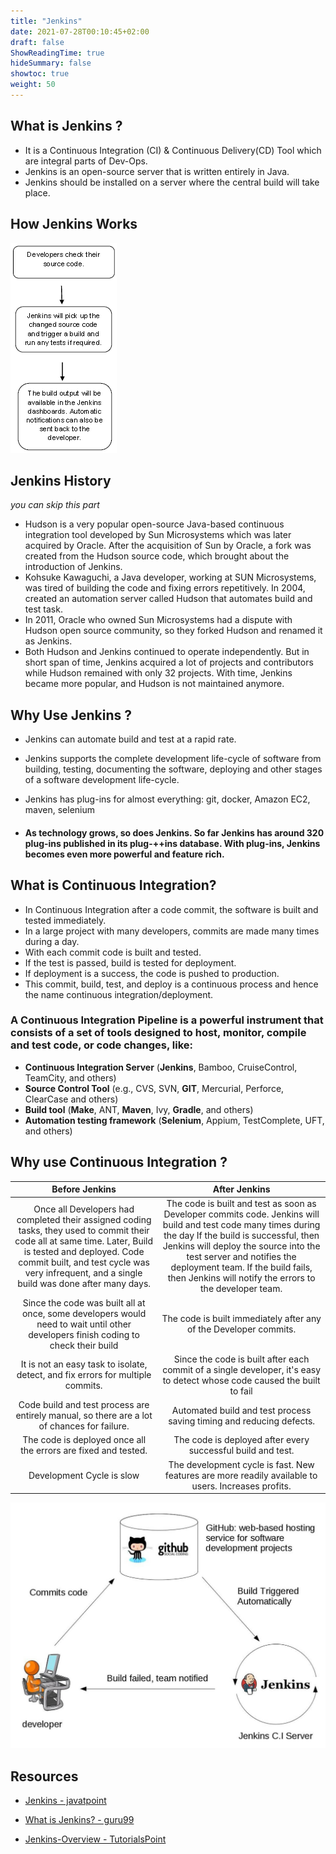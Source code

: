 ```yaml
---
title: "Jenkins"
date: 2021-07-28T00:10:45+02:00
draft: false
ShowReadingTime: true
hideSummary: false
showtoc: true
weight: 50
---
```


## What is Jenkins ?

- It is a Continuous Integration (CI) & Continuous Delivery(CD) Tool which are integral parts of Dev-Ops.
- Jenkins is an open-source server that is written entirely in Java.
- Jenkins should be installed on a server where the central build will take place.

## How Jenkins Works

![how jenkins works](/blog/devops/jenkins/how-jenkins-works.jpg#center)

## Jenkins History 

*you can skip this part*

- Hudson is a very popular open-source Java-based continuous integration tool developed by Sun Microsystems which was later acquired by Oracle. After the acquisition of Sun by Oracle, a fork was created from the Hudson source code, which brought about the introduction of Jenkins.
- Kohsuke Kawaguchi, a Java developer, working at SUN Microsystems, was tired of building the code and fixing errors repetitively. In 2004, created an automation server called Hudson that automates build and test task.
- In 2011, Oracle who owned Sun Microsystems had a dispute with Hudson open source community, so they forked Hudson and renamed it as Jenkins.
- Both Hudson and Jenkins continued to operate independently. But in short span of time, Jenkins acquired a lot of projects and contributors while Hudson remained with only 32 projects. With time, Jenkins became more popular, and Hudson is not maintained anymore.



## Why Use Jenkins ?

-  Jenkins can automate build and test at a rapid rate. 

- Jenkins supports the complete development life-cycle of software from building, testing, documenting the software, deploying and other stages of a software development life-cycle.

- Jenkins has plug-ins for almost everything: git, docker, Amazon EC2, maven, selenium 

- #### As technology grows, so does Jenkins. So far Jenkins has around 320 plug-ins published in its plug-++ins database. With plug-ins, Jenkins becomes even more powerful and feature rich.



## What is Continuous Integration?

- In Continuous Integration after a code commit, the software is built and tested immediately. 
- In a large project with many developers, commits are made many times during a day. 
- With each commit code is built and tested. 
- If the test is passed, build is tested for deployment. 
- If deployment is a success, the code is pushed to production. 
- This commit, build, test, and deploy is a continuous process and hence the name continuous integration/deployment.



### A Continuous Integration Pipeline is a powerful instrument that consists of a set of tools designed to **host**, **monitor**, **compile** and **test** code, or code changes, like:

- **Continuous Integration Server** (**Jenkins**, Bamboo, CruiseControl, TeamCity, and others)
- **Source Control Tool** (e.g., CVS, SVN, **GIT**, Mercurial, Perforce, ClearCase and others)
- **Build tool** (**Make**, ANT, **Maven**, Ivy, **Gradle**, and others)
- **Automation testing framework** (**Selenium**, Appium, TestComplete, UFT, and others)



## Why use Continuous Integration ?

|                      **Before Jenkins**                      |                      **After Jenkins**                       |
| :----------------------------------------------------------: | :----------------------------------------------------------: |
| Once all Developers had completed their assigned coding tasks, they used to commit their code all at same time. Later, Build is tested and deployed.  Code commit built, and test cycle was very infrequent, and a single build was done after many days. | The code is built and test as soon as Developer commits code. Jenkins will build and test code many times during the day  If the build is successful, then Jenkins will deploy the source into the test server and notifies the deployment team.  If the build fails, then Jenkins will notify the errors to the developer team. |
| Since the code was built all at once, some developers would need to wait until other developers finish coding to check their build | The code is built immediately after any of the Developer commits. |
| It is not an easy task to isolate, detect, and fix errors for multiple commits. | Since the code is built after each commit of a single developer, it's easy to detect whose code caused the built to fail |
| Code build and test process are entirely manual, so there are a lot of chances for failure. | Automated build and test process saving timing and reducing defects. |
| The code is deployed once all the errors are fixed and tested. | The code is deployed after every successful build and test.  |
|                  Development Cycle is slow                   | The development cycle is fast. New features are more readily available to users. Increases profits. |

![jenkins & git](/blog/devops/jenkins/jenkins&git.jpg)



## Resources

- [Jenkins - javatpoint](https://www.javatpoint.com/jenkins)

- [What is Jenkins? - guru99](https://www.guru99.com/jenkin-continuous-integration.html)

- [Jenkins-Overview - TutorialsPoint](https://www.tutorialspoint.com/jenkins/jenkins_overview.htm)

